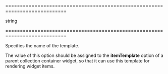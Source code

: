 <!--**
/*-------------------------------------------
    Auto-generated file. Do not modify.
-------------------------------------------

**-->
===========================================================================
<!--type-->string<!--/type-->
===========================================================================

<!--shortDescription-->
Specifies the name of the template.
<!--/shortDescription-->

<!--fullDescription-->
The value of this option should be assigned to the **itemTemplate** option of a parent collection container widget, so that it can use this template for rendering widget items.
<!--/fullDescription-->